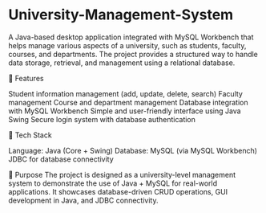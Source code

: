 # University-Management-System
A Java-based desktop application integrated with MySQL Workbench that helps manage various aspects of a university, such as students, faculty, courses, and departments. The project provides a structured way to handle data storage, retrieval, and management using a relational database.

🔹 Features

Student information management (add, update, delete, search)
Faculty management
Course and department management
Database integration with MySQL Workbench
Simple and user-friendly interface using Java Swing
Secure login system with database authentication

🔹 Tech Stack

Language: Java (Core + Swing)
Database: MySQL (via MySQL Workbench)
JDBC for database connectivity

🔹 Purpose
The project is designed as a university-level management system to demonstrate the use of Java + MySQL for real-world applications.
It showcases database-driven CRUD operations, GUI development in Java, and JDBC connectivity.
